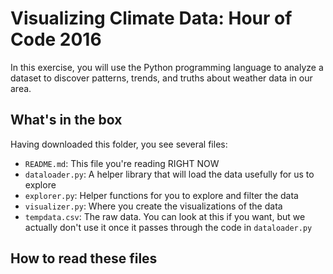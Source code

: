# Visualizing Climate Data: Hour of Code 2016

In this exercise, you will use the Python programming language to analyze a dataset to discover patterns, trends, and truths about weather data in our area.

## What's in the box
Having downloaded this folder, you see several files:

* `README.md`: This file you're reading RIGHT NOW
* `dataloader.py`: A helper library that will load the data usefully for us to explore
* `explorer.py`: Helper functions for you to explore and filter the data
* `visualizer.py`: Where you create the visualizations of the data
* `tempdata.csv`: The raw data. You can look at this if you want, but we actually don't use it once it passes through the code in `dataloader.py`

## How to read these files
